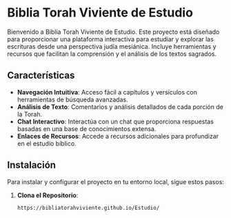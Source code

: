 # Biblia Torah Viviente de Estudio

Bienvenido a Biblia Torah Viviente de Estudio. Este proyecto está diseñado para proporcionar una plataforma interactiva para estudiar y explorar las escrituras desde una perspectiva judía mesiánica. Incluye herramientas y recursos que facilitan la comprensión y el análisis de los textos sagrados.

## Características

- **Navegación Intuitiva**: Acceso fácil a capítulos y versículos con herramientas de búsqueda avanzadas.
- **Análisis de Texto**: Comentarios y análisis detallados de cada porción de la Torah.
- **Chat Interactivo**: Interactúa con un chat que proporciona respuestas basadas en una base de conocimientos extensa.
- **Enlaces de Recursos**: Accede a recursos adicionales para profundizar en el estudio bíblico.

## Instalación

Para instalar y configurar el proyecto en tu entorno local, sigue estos pasos:

1. **Clona el Repositorio**:
   ```bash
   https://bibliatorahviviente.github.io/Estudio/
